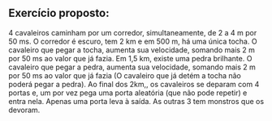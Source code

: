 ## Exercício proposto:

4 cavaleiros caminham por um corredor, simultaneamente, de 2 a 4 m por 50 ms. O corredor é escuro, tem 2 km e em 500 m, há uma única tocha. O cavaleiro que pegar a tocha, aumenta sua velocidade, somando mais 2 m por 50 ms ao valor que já fazia. Em 1,5 km, existe uma pedra brilhante. O cavaleiro que pegar a pedra, aumenta sua velocidade, somando mais 2 m por 50 ms ao valor que já fazia (O cavaleiro que já detém a tocha não poderá pegar a pedra). Ao final dos 2km,, os cavaleiros se deparam com 4 portas e, um por vez pega uma porta aleatória (que não pode repetir) e entra nela. Apenas uma porta leva à saída. As outras 3 tem monstros que os devoram.
